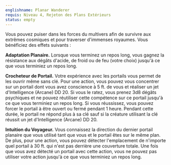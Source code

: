 ```yaml
---
englishname: Planar Wanderer
requis: Niveau 4, Rejeton des Plans Extérieurs
status: empty
---
```

Vous pouvez puiser dans les forces du multivers afin de survivre aux extrêmes cosmiques et pour traverser d'immenses royaumes. Vous bénéficiez des effets suivants :

**Adaptation Planaire.** Lorsque vous terminez un repos long, vous gagnez la résistance aux dégâts d'acide, de froid ou de feu (votre choix) jusqu'à ce que vous terminiez un repos long.

**Crocheteur de Portail.** Votre expérience avec les portails vous permet de les ouvrir même sans clé. Pour une action, vous pouvez vous concentrer sur un portail dont vous avez conscience à 5 ft. de vous et réaliser un jet d'Intelligence (Arcane) DD 20. Si vous le ratez, vous prenez 3d8 dégâts psychiques et ne pouvez réutiliser cette compétence sur ce portail jusqu'à ce que vous terminiez un repos long. Si vous réussissez, vous pouvez forcer le portail à être ouvert ou fermé pendant 1 heure. Pendant cette durée, le portail ne répond plus à sa clé sauf si la créature utilisant la clé réussit un jet d'Intelligence (Arcane) DD 20.

**Intuition du Voyageur.** Vous connaissez la direction du dernier portail planaire que vous utilisé tant que vous et le portail êtes sur le même plan. De plus, pour une action, vous pouvez détecter l'emplacement de n'importe quel portail à 30 ft. qui n'est pas derrière une couverture totale. Une fois que vous avez détecté un portail avec cette action, vous ne pouvez pas utiliser votre action jusqu'à ce que vous terminiez un repos long.
